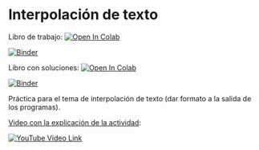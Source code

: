 # Interpolación de texto

Libro de trabajo: 
[![Open In Colab](https://colab.research.google.com/assets/colab-badge.svg)](https://colab.research.google.com/github/jzaldivar/interpolacion-de-texto/blob/main/Interpolaci%C3%B3n%20de%20texto.ipynb)

[![Binder](https://mybinder.org/badge_logo.svg)](https://mybinder.org/v2/gh/jzaldivar/interpolacion-de-texto/HEAD?filepath=Interpolaci%C3%B3n%20de%20texto.ipynb)

Libro con soluciones: 
[![Open In Colab](https://colab.research.google.com/assets/colab-badge.svg)](https://colab.research.google.com/github/jzaldivar/interpolacion-de-texto/)

[![Binder](https://mybinder.org/badge_logo.svg)](https://mybinder.org/v2/gh/jzaldivar/interpolacion-de-texto/HEAD)

Práctica para el tema de interpolación de texto (dar formato a la salida de los programas).

[Video con la explicación de la actividad](https://youtu.be/JZr8wCnceN4?hd=1):

[![YouTube Video Link](https://img.youtube.com/vi/JZr8wCnceN4/0.jpg)](https://youtu.be/JZr8wCnceN4?hd=1)
